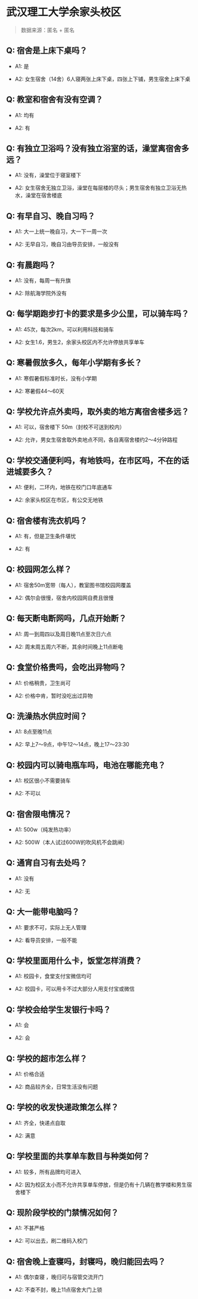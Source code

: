 # 武汉理工大学余家头校区

> 数据来源：匿名 + 匿名

## Q: 宿舍是上床下桌吗？

- A1: 是

- A2: 女生宿舍（14舍）6人寝两张上床下桌，四张上下铺，男生宿舍上床下桌

## Q: 教室和宿舍有没有空调？

- A1: 均有

- A2: 有

## Q: 有独立卫浴吗？没有独立浴室的话，澡堂离宿舍多远？

- A1: 没有，澡堂位于寝室楼下

- A2: 女生宿舍无独立卫浴，澡堂在每层楼的尽头；男生宿舍有独立卫浴无热水，澡堂在宿舍楼底

## Q: 有早自习、晚自习吗？

- A1: 大一上统一晚自习，大一下一周一次

- A2: 无早自习，晚自习由导员安排，一般没有

## Q: 有晨跑吗？

- A1: 没有，每周一有升旗

- A2: 除航海学院外没有

## Q: 每学期跑步打卡的要求是多少公里，可以骑车吗？

- A1: 45次，每次2km，可以利用科技和骑车

- A2: 女生1.6，男生2，余家头校区内不允许停放共享单车

## Q: 寒暑假放多久，每年小学期有多长？

- A1: 寒假暑假标准时长，没有小学期

- A2: 寒暑假44～60天

## Q: 学校允许点外卖吗，取外卖的地方离宿舍楼多远？

- A1: 可以，宿舍楼下 50m（封校不可送到校内）

- A2: 允许，男女生宿舍取外卖地点不同，各自离宿舍楼约2～4分钟路程

## Q: 学校交通便利吗，有地铁吗，在市区吗，不在的话进城要多久？

- A1: 便利，二环内，地铁在校门口年底通车

- A2: 余家头校区在市区，有公交无地铁

## Q: 宿舍楼有洗衣机吗？

- A1: 有，但是卫生条件堪忧

- A2: 有

## Q: 校园网怎么样？

- A1: 宿舍50m宽带（每人），教室图书馆校园网覆盖

- A2: 偶尔会很慢，宿舍内校园网自费且很慢

## Q: 每天断电断网吗，几点开始断？

- A1: 周一到周四以及周日晚11点至次日六点

- A2: 周末周五周六不断，其余时间晚上11点断电

## Q: 食堂价格贵吗，会吃出异物吗？

- A1: 价格稍贵，卫生尚可

- A2: 价格中肯，暂时没吃出过异物

## Q: 洗澡热水供应时间？

- A1: 8点至晚11点

- A2: 早上7～9点，中午12～14点，晚上17～23:30

## Q: 校园内可以骑电瓶车吗，电池在哪能充电？

- A1: 校区很小不需要骑车

- A2: 不可以

## Q: 宿舍限电情况？

- A1: 500w（纯发热功率）

- A2: 500W（本人试过600W的吹风机不会跳闸）

## Q: 通宵自习有去处吗？

- A1: 没有

- A2: 无

## Q: 大一能带电脑吗？

- A1: 要求不可，实际上无人管理

- A2: 看导员安排，一般不能

## Q: 学校里面用什么卡，饭堂怎样消费？

- A1: 校园卡，食堂支付宝微信均可

- A2: 校园卡，可以用卡不过大部分人用支付宝或微信

## Q: 学校会给学生发银行卡吗？

- A1: 会

- A2: 会

## Q: 学校的超市怎么样？

- A1: 价格合适

- A2: 商品较齐全，日常生活没有问题

## Q: 学校的收发快递政策怎么样？

- A1: 齐全，快递点自取

- A2: 满意

## Q: 学校里面的共享单车数目与种类如何？

- A1: 较多，所有品牌均可进入

- A2: 因为校区太小而不允许共享单车停放，但是仍有十几辆在教学楼和男生宿舍楼下

## Q: 现阶段学校的门禁情况如何？

- A1: 不甚严格

- A2: 可以出去，刷二维码入校门

## Q: 宿舍晚上查寝吗，封寝吗，晚归能回去吗？

- A1: 偶尔查寝 ，晚归可与宿管交流开门

- A2: 不查不封，晚上11点宿舍大门上锁

